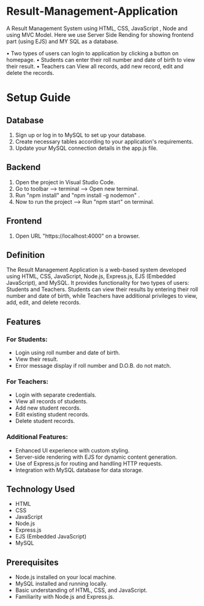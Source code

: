# Result-Management-Application
A Result Management System using HTML, CSS, JavaScript , Node and using MVC Model. Here we use Server Side Rending for showing frontend part (using EJS) and MY SQL as a database.  

• Two types of users can login to application by clicking a button on homepage.
• Students can enter their roll number and date of birth to view their result.
• Teachers can View all records, add new record, edit and delete the records.

# Setup Guide 

## Database 
1. Sign up or log in to MySQL to set up your database.
2. Create necessary tables according to your application's requirements.
3. Update your MySQL connection details in the app.js file.
  
## Backend 
1. Open the project in Visual Studio Code.
2. Go to toolbar --> terminal --> Open new terminal.
3. Run "npm install" and "npm install -g nodemon" .
4. Now to run the project --> Run "npm start" on terminal.

## Frontend
1. Open URL "https://localhost:4000" on a browser.


<!-- ================================================================================================================= -->

## Definition

The Result Management Application is a web-based system developed using HTML, CSS, JavaScript, Node.js, Express.js, EJS (Embedded JavaScript), and MySQL. It provides functionality for two types of users: Students and Teachers. Students can view their results by entering their roll number and date of birth, while Teachers have additional privileges to view, add, edit, and delete records.

## Features

### For Students:
- Login using roll number and date of birth.
- View their result.
- Error message display if roll number and D.O.B. do not match.

### For Teachers:
- Login with separate credentials.
- View all records of students.
- Add new student records.
- Edit existing student records.
- Delete student records.

### Additional Features:
- Enhanced UI experience with custom styling.
- Server-side rendering with EJS for dynamic content generation.
- Use of Express.js for routing and handling HTTP requests.
- Integration with MySQL database for data storage.

## Technology Used

- HTML
- CSS
- JavaScript
- Node.js
- Express.js
- EJS (Embedded JavaScript)
- MySQL

## Prerequisites

- Node.js installed on your local machine.
- MySQL installed and running locally.
- Basic understanding of HTML, CSS, and JavaScript.
- Familiarity with Node.js and Express.js.

